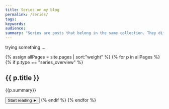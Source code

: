 ```yaml
---
title: Series on my blog
permalink: /series/
tags: 
keywords: 
audience: 
summary: "Series are posts that belong in the same collection. They differ from categories in that series are often like unfolding chapters in a book, following a focused and specific theme throughout a series of posts. The following series are available."
---
```

trying something ...

{% assign allPages = site.pages | sort:"weight"  %}
{% for p in allPages %}
{% if p.type == "series_overview"  %}
<h2>{{ p.title }}</h2>
<p>{{p.summary}}</p>
<a href="{{ "/{{p.permalink}}" | prepend: site.baseurl }}"><button type="button" class="btn btn-primary">Start reading &#9658;</button></a>
{% endif %}
{% endfor %}

